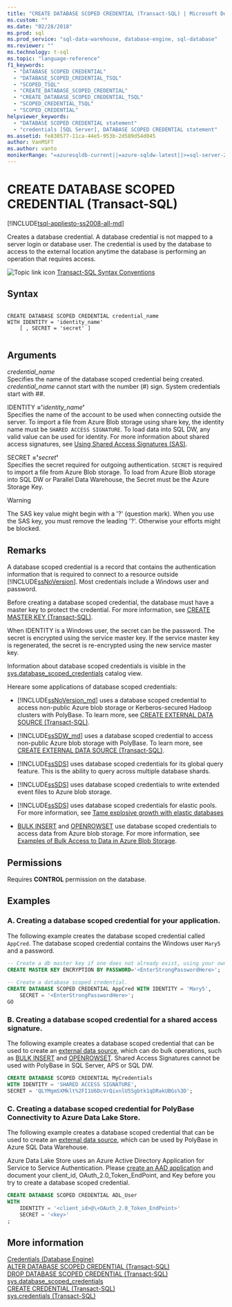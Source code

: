 ```yaml
---
title: "CREATE DATABASE SCOPED CREDENTIAL (Transact-SQL) | Microsoft Docs"
ms.custom: ""
ms.date: "02/28/2018"
ms.prod: sql
ms.prod_service: "sql-data-warehouse, database-engine, sql-database"
ms.reviewer: ""
ms.technology: t-sql
ms.topic: "language-reference"
f1_keywords: 
  - "DATABASE SCOPED CREDENTIAL"
  - "DATABASE_SCOPED_CREDENTIAL_TSQL"
  - "SCOPED_TSQL"
  - "CREATE_DATABASE_SCOPED_CREDENTIAL"
  - "CREATE_DATABASE_SCOPED_CREDENTIAL_TSQL"
  - "SCOPED_CREDENTIAL_TSQL"
  - "SCOPED_CREDENTIAL"
helpviewer_keywords: 
  - "DATABASE SCOPED CREDENTIAL statement"
  - "credentials [SQL Server], DATABASE SCOPED CREDENTIAL statement"
ms.assetid: fe830577-11ca-44e5-953b-2d589d54d045
author: VanMSFT
ms.author: vanto
monikerRange: "=azuresqldb-current||=azure-sqldw-latest||>=sql-server-2016||=sqlallproducts-allversions||>=aps-pdw-2016||>=sql-server-linux-2017||=azuresqldb-mi-current"
---
```

# CREATE DATABASE SCOPED CREDENTIAL (Transact-SQL)
[!INCLUDE[tsql-appliesto-ss2008-all-md](../../includes/tsql-appliesto-ss2008-all-md.md)]

  Creates a database credential. A database credential is not mapped to a server login or database user. The credential is used by the database to access to the external location anytime the database is performing an operation that requires access.  
  
 ![Topic link icon](../../database-engine/configure-windows/media/topic-link.gif "Topic link icon") [Transact-SQL Syntax Conventions](../../t-sql/language-elements/transact-sql-syntax-conventions-transact-sql.md)  
  
## Syntax  
  
```  
 
CREATE DATABASE SCOPED CREDENTIAL credential_name   
WITH IDENTITY = 'identity_name'  
    [ , SECRET = 'secret' ]  
  
```  
  
## Arguments  
 *credential_name*  
 Specifies the name of the database scoped credential being created. *credential_name* cannot start with the number (#) sign. System credentials start with ##.  
  
 IDENTITY **='**_identity\_name_**'**  
 Specifies the name of the account to be used when connecting outside the server. To import a file from Azure Blob storage using share key, the identity name must be `SHARED ACCESS SIGNATURE`. To load data into SQL DW, any valid value can be used for identity. For more information about shared access signatures, see [Using Shared Access Signatures (SAS)](https://docs.microsoft.com/azure/storage/storage-dotnet-shared-access-signature-part-1).  
  
 SECRET **='**_secret_**'**  
 Specifies the secret required for outgoing authentication. `SECRET` is required to import a file from Azure Blob storage. To load from Azure Blob storage into SQL DW or Parallel Data Warehouse, the Secret must be the Azure Storage Key.  
> [!WARNING]
>  The SAS key value might begin with a '?' (question mark). When you use the SAS key, you must remove the leading '?'. Otherwise your efforts might be blocked.  
  
## Remarks  
 A database scoped credential is a record that contains the authentication information that is required to connect to a resource outside [!INCLUDE[ssNoVersion](../../includes/ssnoversion-md.md)]. Most credentials include a Windows user and password.  
  
 Before creating a database scoped credential, the database must have a master key to protect the credential. For more information, see [CREATE MASTER KEY &#40;Transact-SQL&#41;](../../t-sql/statements/create-master-key-transact-sql.md).  
  
 When IDENTITY is a Windows user, the secret can be the password. The secret is encrypted using the service master key. If the service master key is regenerated, the secret is re-encrypted using the new service master key.  
   
 Information about database scoped credentials is visible in the [sys.database_scoped_credentials](../../relational-databases/system-catalog-views/sys-database-scoped-credentials-transact-sql.md) catalog view.  
  
 
 Hereare some applications of database scoped credentials:  
  
- [!INCLUDE[ssNoVersion_md](../../includes/ssnoversion-md.md)] uses a database scoped credential to access non-public Azure blob storage or Kerberos-secured Hadoop clusters with PolyBase. To learn more, see [CREATE EXTERNAL DATA SOURCE (Transact-SQL)](../../t-sql/statements/create-external-data-source-transact-sql.md).  

- [!INCLUDE[ssSDW_md](../../includes/sssdw-md.md)] uses a database scoped credential to access non-public Azure blob storage with PolyBase. To learn more, see [CREATE EXTERNAL DATA SOURCE (Transact-SQL)](../../t-sql/statements/create-external-data-source-transact-sql.md).
  
- [!INCLUDE[ssSDS](../../includes/sssds-md.md)] uses database scoped credentials for its global query feature. This is the ability to query across multiple database shards.  
  
- [!INCLUDE[ssSDS](../../includes/sssds-md.md)] uses database scoped credentials to write extended event files to Azure blob storage.  
  
- [!INCLUDE[ssSDS](../../includes/sssds-md.md)] uses database scoped credentials for elastic pools. For more information, see [Tame explosive growth with elastic databases](https://azure.microsoft.com/documentation/articles/sql-database-elastic-pool/)  

- [BULK INSERT](../../t-sql/statements/bulk-insert-transact-sql.md) and [OPENROWSET](../../t-sql/functions/openrowset-transact-sql.md) use database scoped credentials to access data from Azure blob storage. For more information, see [Examples of Bulk Access to Data in Azure Blob Storage](../../relational-databases/import-export/examples-of-bulk-access-to-data-in-azure-blob-storage.md). 
  
## Permissions  
 Requires **CONTROL** permission on the database.  
  
## Examples  
### A. Creating a database scoped credential for your application.
 The following example creates the database scoped credential called `AppCred`. The database scoped credential contains the Windows user `Mary5` and a password.  
  
```sql  
-- Create a db master key if one does not already exist, using your own password.  
CREATE MASTER KEY ENCRYPTION BY PASSWORD='<EnterStrongPasswordHere>';  
  
-- Create a database scoped credential.  
CREATE DATABASE SCOPED CREDENTIAL AppCred WITH IDENTITY = 'Mary5',   
    SECRET = '<EnterStrongPasswordHere>';  
GO  
```  

### B. Creating a database scoped credential for a shared access signature.   
The following example creates a database scoped credential that can be used to create an [external data source](../../t-sql/statements/create-external-data-source-transact-sql.md), which can do bulk operations, such as [BULK INSERT](../../t-sql/statements/bulk-insert-transact-sql.md) and [OPENROWSET](../../t-sql/functions/openrowset-transact-sql.md). Shared Access Signatures cannot be used with PolyBase in SQL Server, APS or SQL DW.
```sql
CREATE DATABASE SCOPED CREDENTIAL MyCredentials  
WITH IDENTITY = 'SHARED ACCESS SIGNATURE',
SECRET = 'QLYMgmSXMklt%2FI1U6DcVrQixnlU5Sgbtk1qDRakUBGs%3D';
```
  
### C. Creating a database scoped credential for PolyBase Connectivity to Azure Data Lake Store.  
The following example creates a database scoped credential that can be used to create an [external data source](../../t-sql/statements/create-external-data-source-transact-sql.md), which can be used by PolyBase in Azure SQL Data Warehouse.

Azure Data Lake Store uses an Azure Active Directory Application for Service to Service Authentication.
Please [create an AAD application](https://docs.microsoft.com/azure/data-lake-store/data-lake-store-authenticate-using-active-directory)  and document your client_id, OAuth_2.0_Token_EndPoint, and Key before you try to create a database scoped credential.

```sql
CREATE DATABASE SCOPED CREDENTIAL ADL_User
WITH
    IDENTITY = '<client_id>@\<OAuth_2.0_Token_EndPoint>'
    SECRET = '<key>'
;
```  
  
  
  
## More information  
 [Credentials &#40;Database Engine&#41;](../../relational-databases/security/authentication-access/credentials-database-engine.md)   
 [ALTER DATABASE SCOPED CREDENTIAL &#40;Transact-SQL&#41;](../../t-sql/statements/alter-database-scoped-credential-transact-sql.md)   
 [DROP DATABASE SCOPED CREDENTIAL &#40;Transact-SQL&#41;](../../t-sql/statements/drop-database-scoped-credential-transact-sql.md)   
 [sys.database_scoped_credentials](../../relational-databases/system-catalog-views/sys-database-scoped-credentials-transact-sql.md)   
 [CREATE CREDENTIAL &#40;Transact-SQL&#41;](../../t-sql/statements/create-credential-transact-sql.md)   
 [sys.credentials &#40;Transact-SQL&#41;](../../relational-databases/system-catalog-views/sys-credentials-transact-sql.md)  
  
  
